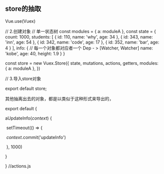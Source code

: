## store的抽取

<script>
 import Vue from 'vue'
import Vuex from 'vuex'
import { INCREMENT, DECREMENT } from '../store/mutations-types'
import mutations from './mutations'
import actions from './actions'
import getters from './getters'
import moduleA from './modules/moduleA';
</script>




Vue.use(Vuex)

// 2.创建对象
// 单一状态树
const modules = {
        a: moduleA
    },
    const state = {
        count: 1000,
        students: [
            { id: 110, name: 'why', age: 34 },
            { id: 343, name: 'inn', age: 54 },
            { id: 342, name: 'code', age: 17 },
            { id: 352, name: 'bar', age: 4 }
        ],
        info: {
            // 每一个对象都对应者一个 Dep - > [Watcher, Watcher]
            name: 'kobe',
            age: 40,
            height: 1.9
        }
    }

const store = new Vuex.Store({
    state,
    mutations,
    actions,
    getters,
    modules: {
        a: moduleA
    },
})

// 3.导入store对象

export default store;



其他抽离出去的对象，都是以类似于这种形式来导出的，

export default {

  aUpdateInfo(*context*) {

​    setTimeout(() => {

​      *context*.commit('updateInfo')

​    }, 1000)

  }

} //actions.js

